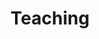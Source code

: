 ---
title: Teaching
description: |
  I am a faculty member of the graduate program at the Rhode Island School of Design and of the undergraduate and graduate programs at Parsons. My courses range from core classes to electives, focusing on interaction design, graphic design, and software engineering. Students are asked to consider their role as practioners in our constantly shifting visual culture.
order: 2
grid: 3
_build:
  render: false
---